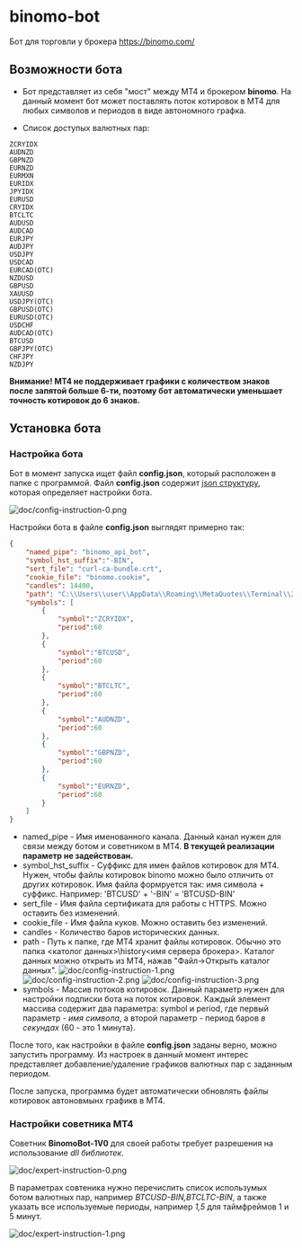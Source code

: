 # binomo-bot
Бот для торговли у брокера https://binomo.com/

## Возможности бота

* Бот представляет из себя "мост" между MT4 и брокером **binomo**. На данный момент бот может поставлять поток котировок в МТ4 для любых символов и периодов в виде автономного графка.

* Список доступых валютных пар:

```
ZCRYIDX		
AUDNZD		
GBPNZD		
EURNZD		
EURMXN		
EURIDX		
JPYIDX		
EURUSD		
CRYIDX		
BTCLTC		
AUDUSD		
AUDCAD		
EURJPY		
AUDJPY		
USDJPY	
USDCAD	
EURCAD(OTC)	
NZDUSD		
GBPUSD	
XAUUSD
USDJPY(OTC)	
GBPUSD(OTC)	
EURUSD(OTC)	
USDCHF	
AUDCAD(OTC)	
BTCUSD	
GBPJPY(OTC)	
CHFJPY	
NZDJPY	
```

**Внимание! МТ4 не поддерживает графики с количеством знаков после запятой больше 6-ти, поэтому бот автоматически уменьшает точность котировок до 6 знаков.**

## Установка бота

### Настройка бота

Бот в момент запуска ищет файл **config.json**, который расположен в папке с программой. Файл **config.json** содержит [json структуру](https://json.org/json-ru.html), которая определяет настройки бота.

![doc/config-instruction-0.png](doc/config-instruction-0.png)

Настройки бота в файле **config.json** выглядят примерно так:

```json
{
	"named_pipe": "binomo_api_bot",
	"symbol_hst_suffix":"-BIN",
	"sert_file": "curl-ca-bundle.crt",
	"cookie_file": "binomo.cookie",
	"candles": 14400,
	"path": "C:\\Users\\user\\AppData\\Roaming\\MetaQuotes\\Terminal\\2E8DC23981084565FA3E19C061F586B2\\history\\RoboForex-Demo",
	"symbols": [
		{
			"symbol":"ZCRYIDX",
			"period":60
		},
		{
			"symbol":"BTCUSD",
			"period":60
		},
		{
			"symbol":"BTCLTC",
			"period":60
		},
		{
			"symbol":"AUDNZD",
			"period":60
		},
		{
			"symbol":"GBPNZD",
			"period":60
		},
		{
			"symbol":"EURNZD",
			"period":60
		}
	]
}
```
* named_pipe - Имя именованного канала. Данный канал нужен для связи между ботом и советником в МТ4. **В текущей реализации параметр не задействован.**
* symbol_hst_suffix - Суффикс для имен файлов котировок для МТ4. Нужен, чтобы файлы котировок binomo можно было отличить от других котировок. Имя файла формруется так: имя символа + суффикс. Например: 'BTCUSD' + '-BIN' = 'BTCUSD-BIN'
* sert_file - Имя файла сертификата для работы с HTTPS. Можно оставить без изменений.
* cookie_file - Имя файла куков. Можно оставить без изменений.
* candles - Количество баров исторических данных.
* path - Путь к папке, где МТ4 хранит файлы котировок. Обычно это папка <католог данных>\history\<имя сервера брокера>. Каталог данных можно открыть из МТ4, нажав "Файл->Открыть каталог данных". ![doc/config-instruction-1.png](doc/config-instruction-1.png) ![doc/config-instruction-2.png](doc/config-instruction-2.png) ![doc/config-instruction-3.png](doc/config-instruction-3.png)
* symbols - Массив потоков котировок. Данный параметр нужен для настройки подписки бота на поток котировок. Каждый элемент массива содержит два параметра: symbol и period, где первый параметр - *имя символа*, а второй параметр - период баров *в секундах* (60 - это 1 минута).

После того, как настройки в файле **config.json** заданы верно, можно запустить программу. Из настроек в данный момент интерес представляет добавление/удаление графиков валютных пар с заданным периодом.

После запуска, программа будет автоматически обновлять файлы котировок автоновмынх графикв в МТ4.

### Настройки советника МТ4

Советник **BinomoBot-1V0** для своей работы требует разрешения на использование *dll библиотек*. 

![doc/expert-instruction-0.png](doc/expert-instruction-0.png)

В параметрах совтеника нужно перечислить список использумых ботом валютных пар, например *BTCUSD-BIN,BTCLTC-BIN*, а также указать все используемые периоды, например *1,5* для таймфреймов 1 и 5 минут.

![doc/expert-instruction-1.png](doc/expert-instruction-1.png)

